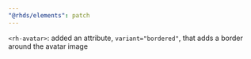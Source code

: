 ```yaml
---
"@rhds/elements": patch
---
```


`<rh-avatar>`: added an attribute, `variant="bordered"`, that adds a border around the avatar image
